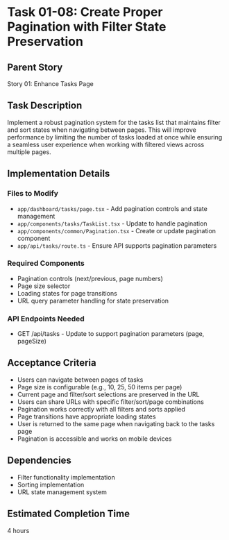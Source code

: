 # Task 01-08: Create Proper Pagination with Filter State Preservation

## Parent Story

Story 01: Enhance Tasks Page

## Task Description

Implement a robust pagination system for the tasks list that maintains filter and sort states when navigating between pages. This will improve performance by limiting the number of tasks loaded at once while ensuring a seamless user experience when working with filtered views across multiple pages.

## Implementation Details

### Files to Modify

- `app/dashboard/tasks/page.tsx` - Add pagination controls and state management
- `app/components/tasks/TaskList.tsx` - Update to handle pagination
- `app/components/common/Pagination.tsx` - Create or update pagination component
- `app/api/tasks/route.ts` - Ensure API supports pagination parameters

### Required Components

- Pagination controls (next/previous, page numbers)
- Page size selector
- Loading states for page transitions
- URL query parameter handling for state preservation

### API Endpoints Needed

- GET /api/tasks - Update to support pagination parameters (page, pageSize)

## Acceptance Criteria

- Users can navigate between pages of tasks
- Page size is configurable (e.g., 10, 25, 50 items per page)
- Current page and filter/sort selections are preserved in the URL
- Users can share URLs with specific filter/sort/page combinations
- Pagination works correctly with all filters and sorts applied
- Page transitions have appropriate loading states
- User is returned to the same page when navigating back to the tasks page
- Pagination is accessible and works on mobile devices

## Dependencies

- Filter functionality implementation
- Sorting implementation
- URL state management system

## Estimated Completion Time

4 hours
